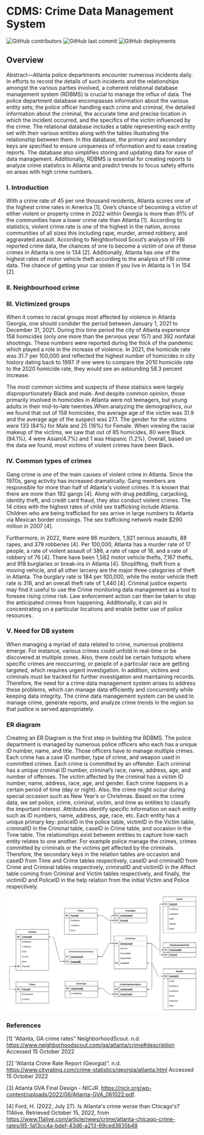 # CDMS: Crime Data Management System

![GitHub contributors](https://img.shields.io/github/contributors/sophie210286/DBMS_Project?color=palevioletred) ![GitHub last commit](https://img.shields.io/github/last-commit/sophie210286/DBMS_Project?color=mediumorchid) ![GitHub deployments](https://img.shields.io/github/deployments/sophie210286/DBMS_Project/main?label=deploy&color=mediumseagreen)

## Overview

Abstract—Atlanta police departments encounter numerous incidents daily. In efforts to record the details of such incidents and the relationships amongst the various parties involved, a coherent relational database management system (RDBMS) is crucial to manage the influx of data. The police department database encompasses information about the various entity sets; the police officer handling each crime and criminal, the detailed information about the criminal, the accurate time and precise location in which the incident occurred, and the specifics of the victim influenced by the crime. The relational database includes a table representing each entity set with their various entities along with the tables illustrating the relationship between them. In this database, the primary and secondary keys are specified to ensure uniqueness of information and to ease creating reports. The database also simplifies storing and updating data for ease of data management. Additionally, RDBMS is essential for creating reports to analyze crime statistics in Atlanta and predict trends to focus safety efforts on areas with high crime numbers. 

### I. Introduction

With a crime rate of 45 per one thousand residents, Atlanta scores one of the highest crime rates in America [1]. One’s chance of becoming a victim of either violent or property crime in 2022 within Georgia is more than 91% of the communities have a lower crime rate than Atlanta [1]. According to statistics, violent crime rate is one of the highest in the nation, across communities of all sizes this including rape, murder, armed robbery, and aggravated assault. According to Neighborhood Scout’s analysis of FBI reported crime data, the chances of one to become a victim of one of these crimes in Atlanta is one in 134 [2]. Additionally, Atlanta has one of the highest rates of motor vehicle theft according to the analysis of FBI crime data. The chance of getting your car stolen if you live in Atlanta is 1 in 154 [2].




### II. Neighbourhood crime
 

### III. Victimized groups

When it comes to racial groups most affected by violence in Atlanta Georgia, one should condider the period between January 1, 2021 to December 31, 2021. During this time period the city of Atlanta experience 158 homicides (only one more than the pervious year 157)  and 392 nonfatal shootings. These numbers were reported during the thick of the pandemic which played a role in the increase of violence. In 2021, the homicide rate was 31.7 per 100,000 and reflected the highest number of homicides in city history dating back to 1997. If one were to compare the 2010 homicide rate to the 2020 homicide rate, they would see an astounding 58.3 percent increase.

The most common victims and suspects of these statisics were largely disproportionately Black and male. And despite common opinion, those primarily involved in homicides in Atlanta were not teenagers, but young adults in their mid-to-late twenties.When analyzing the demographics, our we found that out of 158 homicides, the average age of the victim was 31.9 and the average age of the suspect was 27.1. The gender for the victims were 133 (84%) for Male and 25 (16%) for Female. When viewing the racial makeup of the victims, we saw that out of 85 homicides, 80 were Black (94.1%), 4 were Asian(4.7%) and 1 was Hispanic (1.2%). Overall, based on the data we found, most victims of violent crimes have been Black.

### IV. Common types of crimes

Gang crime is one of the main causes of violent crime in Atlanta. Since the 1970s, gang activity has increased dramatically. Gang members are responsible for more than half of Atlanta's violent crimes. It is known that there are more than 192 gangs [4]. Along with drug peddling, carjacking, identity theft, and credit card fraud, they also conduct violent crimes. The 14 cities with the highest rates of child sex trafficking include Atlanta. Children who are being trafficked for sex arrive in large numbers to Atlanta via Mexican border crossings. The sex trafficking network made $290 million in 2007 [4].

Furthermore, in 2022, there were 86 murders, 1,921 serious assaults, 88 rapes, and 379 robberies [4]. Per 100,000, Atlanta has a murder rate of 17 people, a rate of violent assault of 386, a rate of rape of 18, and a rate of robbery of 76 [4]. There have been 1,582 motor vehicle thefts, 7,167 thefts, and 918 burglaries or break-ins in Atlanta [4]. Shoplifting, theft from a moving vehicle, and all other larceny are the major three categories of theft in Atlanta. The burglary rate is 184 per 100,000, while the motor vehicle theft rate is 318, and an overall theft rate of 1,440 [4]. Criminal justice experts may find it useful to use the Crime monitoring data management as a tool to foresee rising crime risk. Law enforcement action can then be taken to stop the anticipated crimes from happening. Additionally, it can aid in concentrating on a particular locations and enable better use of police resources.


### V. Need for DB system

When managing a myriad of data related to crime, numerous problems emerge. For instance, various crimes could unfold in real-time or be discovered at multiple zones. Also, there could be certain hotspots where specific crimes are reoccurring, or people of a particular race are getting targeted, which requires urgent investigation. In addition, victims and criminals must be tracked for further investigation and maintaining records. Therefore, the need for a crime data management system arises to address these problems, which can manage data efficiently and concurrently while keeping data integrity. The crime data management system can be used to manage crime, generate reports, and analyze crime trends in the region so that justice is served appropriately.

### ER diagram

Creating an ER Diagram is the first step in building the RDBMS. The police department is managed by numerous police officers who each has a unique ID number, name, and title. Those officers have to manage multiple crimes. Each crime has a case ID number, type of crime, and weapon used in committed crimes. Each crime is committed by an offender. Each criminal has a unique criminal ID number, criminal’s race, name, address, age, and number of offenses. The victim affected by the criminal has a victim ID number, name, address, race, age, and gender. Each crime happens in a certain period of time (day or night). Also, the crime might occur during special occasion such as New Year’s or Christmas. 
Based on the crime data, we set police, crime, criminal, victim, and time as entities to classify the important interest. Attributes identify specific information on each entity such as ID numbers, name, address, age, race, etc. Each entity has a unique primary key: policeID in the police table, victimID in the Victim table, criminalID in the Criminal table, caseID in Crime table, and occasion in the Time table. The relationships exist between entities to capture how each entity relates to one another. For example police manage the crimes, crimes committed by criminals or the victims get affected by the criminals. Therefore, the secondary keys in the relation tables are occasion and caseID from Time and Crime tables respectively, caseID and criminalID from Crime and Criminal tables respectively, criminalID and victimID in the Affect table coming from Criminal and Victim tables respectively, and finally, the victimID and PoliceID in the help relation from the initial Victim and Police respectively. 

![ER diagram](/documents/assets/ER.png)



### References

[1] “Atlanta, GA crime rates”  NeighborhoodScout. n.d. https://www.neighborhoodscout.com/ga/atlanta/crime#description Accessed 15 October 2022 

[2] “Atlanta Crime Rate Report (Georgia)”. n.d.          https://www.cityrating.com/crime-statistics/georgia/atlanta.html Accessed 15 October 2022 

[3] Atlanta GVA Final Design - NICJR. https://nicjr.org/wp-content/uploads/2022/06/Atlanta-GVA_061022.pdf. 

[4] Ford, H. (2022, July 27). Is Atlanta's crime worse than Chicago's? 11Alive. Retrieved October 15, 2022, from https://www.11alive.com/article/news/crime/atlanta-chicago-crime-rates/85-1a13cc4a-bdef-43d6-a213-69ced3835b48

